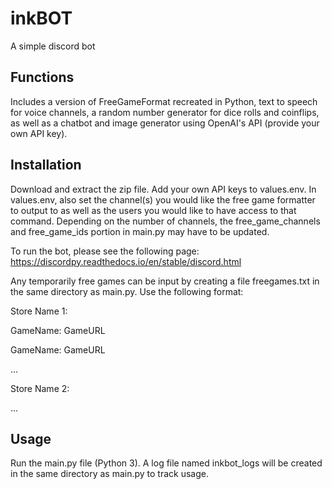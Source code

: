 # inkBOT
A simple discord bot


## Functions
Includes a version of FreeGameFormat recreated in Python, text to speech for voice channels, a random number generator for dice rolls and coinflips, as well as a chatbot and image generator using OpenAI's API (provide your own API key).


## Installation
Download and extract the zip file. Add your own API keys to values.env. In values.env, also set the channel(s) you would like the free game formatter to output to as well as the users you would like to have access to that command. Depending on the number of channels, the free_game_channels and free_game_ids portion in main.py may have to be updated.

To run the bot, please see the following page: https://discordpy.readthedocs.io/en/stable/discord.html

Any temporarily free games can be input by creating a file freegames.txt in the same directory as main.py. Use the following format:

Store Name 1:

GameName: GameURL

GameName: GameURL

...

Store Name 2:

...



## Usage
Run the main.py file (Python 3). A log file named inkbot_logs will be created in the same directory as main.py to track usage.
